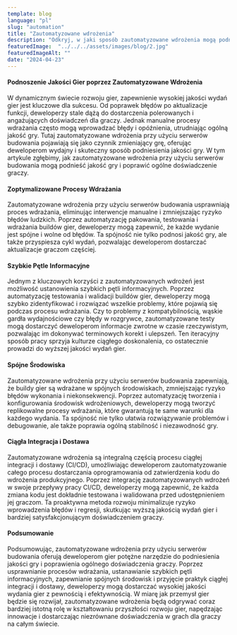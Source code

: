 ```yaml
---
template: blog
language: "pl"
slug: "automation"
title: "Zautomatyzowane wdrożenia"
description: "Odkryj, w jaki sposób zautomatyzowane wdrożenia mogą podnieść jakość gier."
featuredImage:  "../../../assets/images/blog/2.jpg"
featuredImageAlt: ""
date: "2024-04-23"
---
```


#### Podnoszenie Jakości Gier poprzez Zautomatyzowane Wdrożenia

W dynamicznym świecie rozwoju gier, zapewnienie wysokiej jakości wydań gier jest kluczowe dla sukcesu. Od poprawek błędów po aktualizacje funkcji, deweloperzy stale dążą do dostarczenia polerowanych i angażujących doświadczeń dla graczy. Jednak manualne procesy wdrażania często mogą wprowadzać błędy i opóźnienia, utrudniając ogólną jakość gry. Tutaj zautomatyzowane wdrożenia przy użyciu serwerów budowania pojawiają się jako czynnik zmieniający grę, oferując deweloperom wydajny i skuteczny sposób podniesienia jakości gry. W tym artykule zgłębimy, jak zautomatyzowane wdrożenia przy użyciu serwerów budowania mogą podnieść jakość gry i poprawić ogólne doświadczenie graczy.

#### Zoptymalizowane Procesy Wdrażania

Zautomatyzowane wdrożenia przy użyciu serwerów budowania usprawniają proces wdrażania, eliminując interwencje manualne i zmniejszając ryzyko błędów ludzkich. Poprzez automatyzację pakowania, testowania i wdrażania buildów gier, deweloperzy mogą zapewnić, że każde wydanie jest spójne i wolne od błędów. Ta spójność nie tylko podnosi jakość gry, ale także przyspiesza cykl wydań, pozwalając deweloperom dostarczać aktualizacje graczom częściej.

#### Szybkie Pętle Informacyjne

Jednym z kluczowych korzyści z zautomatyzowanych wdrożeń jest możliwość ustanowienia szybkich pętli informacyjnych. Poprzez automatyzację testowania i walidacji buildów gier, deweloperzy mogą szybko zidentyfikować i rozwiązać wszelkie problemy, które pojawią się podczas procesu wdrażania. Czy to problemy z kompatybilnością, wąskie gardła wydajnościowe czy błędy w rozgrywce, zautomatyzowane testy mogą dostarczyć deweloperom informacje zwrotne w czasie rzeczywistym, pozwalając im dokonywać terminowych korekt i ulepszeń. Ten iteracyjny sposób pracy sprzyja kulturze ciągłego doskonalenia, co ostatecznie prowadzi do wyższej jakości wydań gier.

#### Spójne Środowiska

Zautomatyzowane wdrożenia przy użyciu serwerów budowania zapewniają, że buildy gier są wdrażane w spójnych środowiskach, zmniejszając ryzyko błędów wykonania i niekonsekwencji. Poprzez automatyzację tworzenia i konfigurowania środowisk wdrożeniowych, deweloperzy mogą tworzyć replikowalne procesy wdrażania, które gwarantują te same warunki dla każdego wydania. Ta spójność nie tylko ułatwia rozwiązywanie problemów i debugowanie, ale także poprawia ogólną stabilność i niezawodność gry.

#### Ciągła Integracja i Dostawa

Zautomatyzowane wdrożenia są integralną częścią procesu ciągłej integracji i dostawy (CI/CD), umożliwiając deweloperom zautomatyzowanie całego procesu dostarczania oprogramowania od zatwierdzenia kodu do wdrożenia produkcyjnego. Poprzez integrację zautomatyzowanych wdrożeń w swoje przepływy pracy CI/CD, deweloperzy mogą zapewnić, że każda zmiana kodu jest dokładnie testowana i walidowana przed udostępnieniem jej graczom. Ta proaktywna metoda rozwoju minimalizuje ryzyko wprowadzenia błędów i regresji, skutkując wyższą jakością wydań gier i bardziej satysfakcjonującym doświadczeniem graczy.

#### Podsumowanie

Podsumowując, zautomatyzowane wdrożenia przy użyciu serwerów budowania oferują deweloperom gier potężne narzędzie do podniesienia jakości gry i poprawienia ogólnego doświadczenia graczy. Poprzez usprawnianie procesów wdrażania, ustanawianie szybkich pętli informacyjnych, zapewnianie spójnych środowisk i przyjęcie praktyk ciągłej integracji i dostawy, deweloperzy mogą dostarczać wysokiej jakości wydania gier z pewnością i efektywnością. W miarę jak przemysł gier będzie się rozwijał, zautomatyzowane wdrożenia będą odgrywać coraz bardziej istotną rolę w kształtowaniu przyszłości rozwoju gier, napędzając innowacje i dostarczając niezrównane doświadczenia w grach dla graczy na całym świecie.